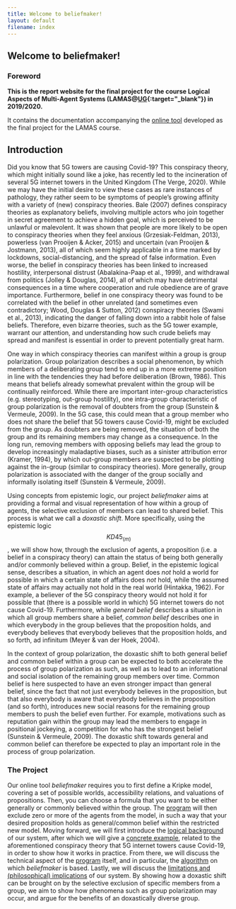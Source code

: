 ```yaml
---
title: Welcome to beliefmaker!
layout: default
filename: index
--- 
```

## Welcome to beliefmaker!

### Foreword

**This is the report website for the final project for the course Logical Aspects of Multi-Agent Systems (LAMAS@[UG](https://www.rug.nl/){:target="_blank"}) in 2019/2020.**

It contains the documentation accompanying the [online tool](http://bick95.pythonanywhere.com/) developed as the final project for the LAMAS course.

## Introduction 

Did you know that 5G towers are causing Covid-19?
This conspiracy theory, which might initially sound like a joke, has recently led to the incineration of several 5G internet towers in the United Kingdom (The Verge, 2020).
While we may have the initial desire to view these cases as rare instances of pathology, they rather seem to be symptoms of people’s growing affinity with a variety of (new) conspiracy theories.
Bale (2007) defines conspiracy theories as explanatory beliefs, involving multiple actors who join together in secret agreement to achieve a hidden goal, which is perceived to be unlawful or malevolent.
It was shown that people are more likely to be open to conspiracy theories when they feel anxious (Grzesiak-Feldman, 2013), powerless (van Prooijen & Acker, 2015) and uncertain (van Prooijen & Jostmann, 2013), all of which seem highly applicable in a time marked by lockdowns, social-distancing, and the spread of false information.
Even worse, the belief in conspiracy theories has been linked to increased hostility, interpersonal distrust (Abalakina-Paap et al., 1999), and withdrawal from politics (Jolley & Douglas, 2014), all of which may have detrimental consequences in a time where cooperation and rule obedience are of grave importance.
Furthermore, belief in one conspiracy theory was found to be correlated with the belief in other unrelated (and sometimes even contradictory; Wood, Douglas & Sutton, 2012) conspiracy theories (Swami et al., 2013), indicating the danger of falling down into a rabbit hole of false beliefs.
Therefore, even bizarre theories, such as the 5G tower example, warrant our attention, and understanding how such crude beliefs may spread and manifest is essential in order to prevent potentially great harm.

One way in which conspiracy theories can manifest within a group is group polarization.
Group polarization describes a social phenomenon, by which members of a deliberating group tend to end up in a more extreme position in line with the tendencies they had before deliberation (Brown, 1986).
This means that beliefs already somewhat prevalent within the group will be continually reinforced.
While there are important inter-group characteristics (e.g. stereotyping, out-group hostility), one intra-group characteristic of group polarization is the removal of doubters from the group (Sunstein & Vermeule, 2009).
In the 5G case, this could mean that a group member who does not share the belief that 5G towers cause Covid-19, might be excluded from the group.
As doubters are being removed, the situation of both the group and its remaining members may change as a consequence.
In the long run, removing members with opposing beliefs may lead the group to develop increasingly maladaptive biases, such as a sinister attribution error (Kramer, 1994), by which out-group members are suspected to be plotting against the in-group (similar to conspiracy theories).
More generally, group polarization is associated with the danger of the group socially and informally isolating itself (Sunstein & Vermeule, 2009). 

Using concepts from epistemic logic, our project _beliefmaker_ aims at providing a formal and visual representation of how within a group of agents, the selective exclusion of members can lead to shared belief.
This process is what we call a _doxastic shift_.
More specifically, using the epistemic logic $$KD45_{(m)}$$, we will show how, through the exclusion of agents, a proposition (i.e. a belief in a conspiracy theory) can attain the status of being both generally and/or commonly believed within a group.
Belief, in the epistemic logical sense, describes a situation, in which an agent does _not_ hold a world for possible in which a certain state of affairs does _not_ hold, while the assumed state of affairs may actually not hold in the real world (Hintakka, 1962).
For example, a believer of the 5G conspiracy theory would not hold it for possible that (there is a possible world in which) 5G internet towers do not cause Covid-19.
Furthermore, while _general belief_ describes a situation in which all group members share a belief, _common belief_ describes one in which everybody in the group believes that the proposition holds, and everybody believes that everybody believes that the proposition holds, and so forth, ad infinitum (Meyer & van der Hoek, 2004). 

In the context of group polarization, the doxastic shift to both general belief and common belief within a group can be expected to both accelerate the process of group polarization as such, as well as to lead to an informational and social isolation of the remaining group members over time.
Common belief is here suspected to have an even stronger impact than general belief, since the fact that not just everybody believes in the proposition, but that also everybody is aware that everybody believes in the proposition (and so forth), introduces new social reasons for the remaining group members to push the belief even further.
For example, motivations such as reputation gain within the group may lead the members to engage in positional jockeying, a competition for who has the strongest belief (Sunstein & Vermeule, 2009).
The doxastic shift towards general and common belief can therefore be expected to play an important role in the process of group polarization.

### The Project

Our online tool _beliefmaker_ requires you to first define a Kripke model, covering a set of possible worlds, accessibility relations, and valuations of propositions.
Then, you can choose a formula that you want to be either generally or commonly believed within the group.
The [program](https://bick95.pythonanywhere.com/) will then exclude zero or more of the agents from the model, in such a way that your desired proposition holds as general/common belief within the restricted new model.
Moving forward, we will first introduce the [logical background](https://bick95.github.io/beliefmaker/logical_background) of our system, after which we will give a [concrete example](https://bick95.github.io/beliefmaker/example), related to the aforementioned conspiracy theory that 5G internet towers cause Covid-19, in order to show how it works in practice.
From there, we will discuss the technical aspect of the [program](https://bick95.github.io/beliefmaker/technical_report) itself, and in particular, the [algorithm](https://bick95.github.io/beliefmaker/logic_implementation) on which _beliefmaker_ is based.
Lastly, we will discuss the [limitations and (philosophical) implications](https://bick95.github.io/beliefmaker/limitations_considerations) of our system.
By showing how a doxastic shift can be brought on by the selective exclusion of specific members from a group, we aim to show how phenomena such as group polarization may occur, and argue for the benefits of an doxastically diverse group.
